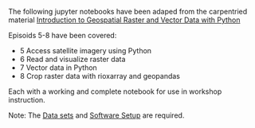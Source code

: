 The following jupyter notebooks have been adaped from the carpentried material [Introduction to Geospatial Raster and Vector Data with Python](https://carpentries-incubator.github.io/geospatial-python/)

Episoids 5-8 have been covered:
* 5 Access satellite imagery using Python
* 6 Read and visualize raster data
* 7 Vector data in Python
* 8 Crop raster data with rioxarray and geopandas

Each with a working and complete notebook for use in workshop instruction.

Note: The [Data sets](https://carpentries-incubator.github.io/geospatial-python/index.html#data-sets) and [Software Setup](https://carpentries-incubator.github.io/geospatial-python/index.html#software-setup) are required.
